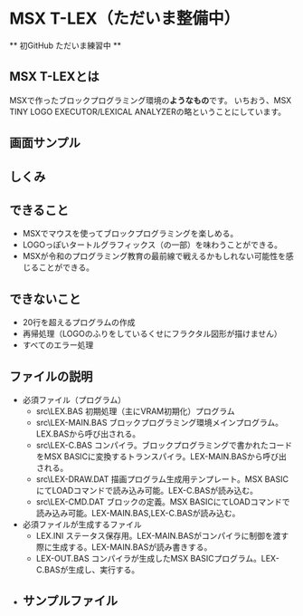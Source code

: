 # MSX T-LEX（ただいま整備中）

** 初GitHub ただいま練習中 **

## MSX T-LEXとは
MSXで作ったブロックプログラミング環境の**ようなもの**です。
いちおう、MSX TINY LOGO EXECUTOR/LEXICAL ANALYZERの略ということにしています。

## 画面サンプル

## しくみ


## できること
- MSXでマウスを使ってブロックプログラミングを楽しめる。
- LOGOっぽいタートルグラフィックス（の一部）を味わうことができる。
- MSXが令和のプログラミング教育の最前線で戦えるかもしれない可能性を感じることができる。

## できないこと
- 20行を超えるプログラムの作成
- 再帰処理（LOGOのふりをしているくせにフラクタル図形が描けません）
- すべてのエラー処理

## ファイルの説明
- 必須ファイル（プログラム）
  - src\LEX.BAS 初期処理（主にVRAM初期化）プログラム
  - src\LEX-MAIN.BAS ブロックプログラミング環境メインプログラム。LEX.BASから呼び出される。
  - src\LEX-C.BAS コンパイラ。ブロックプログラミングで書かれたコードをMSX BASICに変換するトランスパイラ。LEX-MAIN.BASから呼び出される。
  - src\LEX-DRAW.DAT 描画プログラム生成用テンプレート。MSX BASICにてLOADコマンドで読み込み可能。LEX-C.BASが読み込む。
  - src\LEX-CMD.DAT ブロックの定義。MSX BASICにてLOADコマンドで読み込み可能。LEX-MAIN.BAS,LEX-C.BASが読み込む。
- 必須ファイルが生成するファイル
  - LEX.INI ステータス保存用。LEX-MAIN.BASがコンパイラに制御を渡す際に生成する。LEX-MAIN.BASが読み書きする。
  - LEX-OUT.BAS コンパイラが生成したMSX BASICプログラム。LEX-C.BASが生成し、実行する。
- サンプルファイル 
  -  


